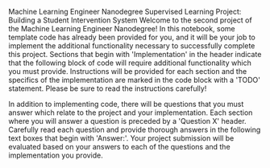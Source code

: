 Machine Learning Engineer Nanodegree
Supervised Learning
Project: Building a Student Intervention System
Welcome to the second project of the Machine Learning Engineer Nanodegree! In this notebook, some template code has already been provided for you, and it will be your job to implement the additional functionality necessary to successfully complete this project. Sections that begin with 'Implementation' in the header indicate that the following block of code will require additional functionality which you must provide. Instructions will be provided for each section and the specifics of the implementation are marked in the code block with a 'TODO' statement. Please be sure to read the instructions carefully!

In addition to implementing code, there will be questions that you must answer which relate to the project and your implementation. Each section where you will answer a question is preceded by a 'Question X' header. Carefully read each question and provide thorough answers in the following text boxes that begin with 'Answer:'. Your project submission will be evaluated based on your answers to each of the questions and the implementation you provide.
